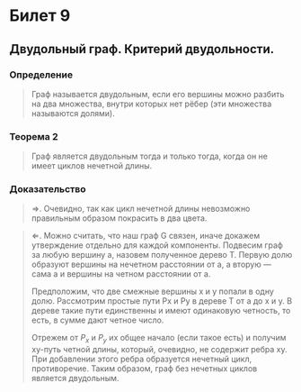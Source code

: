 # Билет 9

## Двудольный граф. Критерий двудольности.

### Определение 
> Граф называется двудольным, если его вершины можно
 разбить на два множества, внутри которых нет рёбер (эти
 множества называются долями).

### Теорема 2
>Граф является двудольным тогда и только тогда, когда
 он не имеет циклов нечетной длины.


### Доказательство
>  ⇒. Очевидно, так как цикл нечетной длины невозможно
 правильным образом покрасить в два цвета.

>⇐. Можно считать, что наш граф G связен, иначе докажем
 утверждение отдельно для каждой компоненты.
> Подвесим граф за любую вершину a, назовем полученное
 дерево T. Первую долю образуют вершины на нечетном
 расстоянии от a, а вторую — сама a и вершины на четном
 расстоянии от a.
> 
>  Предположим, что две смежные вершины x и y попали в
 одну долю. Рассмотрим простые пути Px и Py в дереве T от a
 до x и y. В дереве такие пути единственны и имеют
 одинаковую четность, то есть, в сумме дают четное число.
> 
> Отрежем от $P_x$ и $P_y$ их общее начало (если такое есть) и
 получим xy-путь четной длины, который, очевидно, не
 содержит ребра xy. При добавлении этого ребра образуется
 нечетный цикл, противоречие. Таким образом, граф без
 нечетных циклов является двудольным.